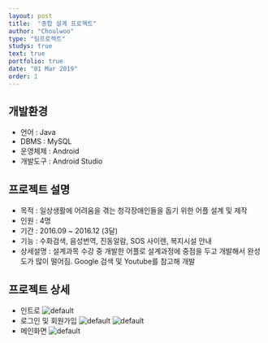 ```yaml
---
layout: post
title:  "종합 설계 프로젝트"
author: "Choulwoo"
type: "팀프로젝트"
studys: true
text: true
portfolio: true
date: "01 Mar 2019"
order: 1 
---
```


## 개발환경
- 언어 : Java
- DBMS : MySQL
- 운영체제 : Android
- 개발도구 : Android Studio

## 프로젝트 설명
- 목적 : 일상생활에 어려움을 겪는 청각장애인들을 돕기 위한 어플 설계 및 제작
- 인원 : 4명
- 기간 : 2016.09 ~ 2016.12 (3달)
- 기능 : 수화검색, 음성번역, 진동알람, SOS 사이렌, 복지시설 안내
- 상세설명 : 설계과목 수강 중 개발한 어플로 설계과정에 중점을 두고 개발해서 완성도가 많이 떨어짐. Google 검색 및 Youtube를 참고해 개발

## 프로젝트 상세
* 인트로
![default](https://user-images.githubusercontent.com/38024403/53783908-e26c5a80-3f56-11e9-800e-51614ce51739.jpg)
* 로그인 및 회원가입
![default](https://user-images.githubusercontent.com/38024403/53783911-e4361e00-3f56-11e9-91bf-e028d91ecfa5.jpg)
![default](https://user-images.githubusercontent.com/38024403/53783913-e4ceb480-3f56-11e9-83eb-d07bb14e9fed.jpg)
* 메인화면
![default](https://user-images.githubusercontent.com/38024403/53783916-e5ffe180-3f56-11e9-9420-e9d61252159a.jpg)
